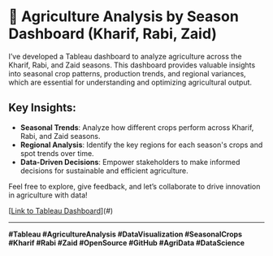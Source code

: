 # 🌾 Agriculture Analysis by Season Dashboard (Kharif, Rabi, Zaid)

I’ve developed a Tableau dashboard to analyze agriculture across the Kharif, Rabi, and Zaid seasons. This dashboard provides valuable insights into seasonal crop patterns, production trends, and regional variances, which are essential for understanding and optimizing agricultural output.

## Key Insights:
- **Seasonal Trends**: Analyze how different crops perform across Kharif, Rabi, and Zaid seasons.
- **Regional Analysis**: Identify the key regions for each season's crops and spot trends over time.
- **Data-Driven Decisions**: Empower stakeholders to make informed decisions for sustainable and efficient agriculture.

Feel free to explore, give feedback, and let’s collaborate to drive innovation in agriculture with data! 

[[Link to Tableau Dashboard](https://public.tableau.com/app/profile/madan.maskara/viz/AgricultureAnalysisbyseason/Dashboard1?publish=yes)](#)  

---

**#Tableau #AgricultureAnalysis #DataVisualization #SeasonalCrops #Kharif #Rabi #Zaid #OpenSource #GitHub #AgriData #DataScience**


